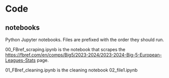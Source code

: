 # Code

## notebooks

Python Jupyter notebooks. Files are prefixed with the order they should run.

00_FBref_scraping.ipynb is the notebook that scrapes the https://fbref.com/en/comps/Big5/2023-2024/2023-2024-Big-5-European-Leagues-Stats page.

01_FBref_cleaning.ipynb is the cleaning notebook
02_file1.ipynb
